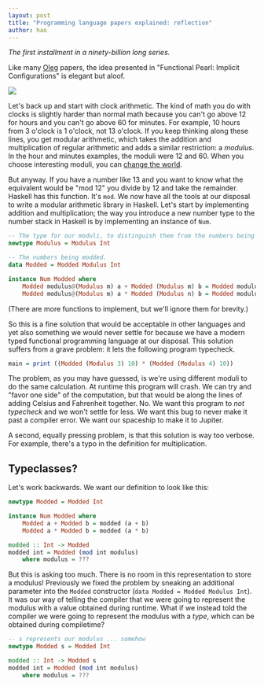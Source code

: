 ```yaml
---
layout: post
title: "Programming language papers explained: reflection"
author: hao
---
```


_The first installment in a ninety-billion long series._

Like many [Oleg](http://okmij.org/ftp/Haskell/) papers, the idea presented in "Functional Pearl: Implicit Configurations" is elegant but aloof.

![](https://s-media-cache-ak0.pinimg.com/736x/42/2a/99/422a990be84a4638ae76bca1ceade430.jpg)

Let's back up and start with clock arithmetic. The kind of math you do with clocks is slightly harder than normal math because you can't go above 12 for hours and you can't go above 60 for minutes. For example, 10 hours from 3 o'clock is 1 o'clock, not 13 o'clock. If you keep thinking along these lines, you get modular arithmetic, which takes the addition and multiplication of regular arithmetic and adds a similar restriction: a _modulus_. In the hour and minutes examples, the moduli were 12 and 60. When you choose interesting moduli, you can [change the world](https://en.wikipedia.org/wiki/RSA_(cryptosystem)).

But anyway. If you have a number like 13 and you want to know what the equivalent would be "mod 12" you divide by 12 and take the remainder. Haskell has this function. It's `mod`. We now have all the tools at our disposal to write a modular arithmetic library in Haskell. Let's start by implementing addition and multiplication; the way you introduce a new number type to the number stack in Haskell is by implementing an instance of `Num`.

```haskell
-- The type for our moduli, to distinguish them from the numbers being modded.
newtype Modulus = Modulus Int

-- The numbers being modded.
data Modded = Modded Modulus Int

instance Num Modded where
    Modded modulus@(Modulus m) a + Modded (Modulus m) b = Modded modulus (mod m (a + b))
    Modded modulus@(Modulus m) a * Modded (Modulus n) b = Modded modulus (mod m (a * b))
```

(There are more functions to implement, but we'll ignore them for brevity.)

So this is a fine solution that would be acceptable in other languages and yet also something we would never settle for because we have a modern typed functional programming language at our disposal. This solution suffers from a grave problem: it lets the following program typecheck.

```haskell
main = print ((Modded (Modulus 3) 10) * (Modded (Modulus 4) 10))
```
The problem, as you may have guessed, is we're using different moduli to do the same calculation. At runtime this program will crash. We can try and "favor one side" of the computation, but that would be along the lines of adding Celsius and Fahrenheit together. No. We want this program to _not typecheck_ and we won't settle for less. We want this bug to never make it past a compiler error. We want our spaceship to make it to Jupiter.

A second, equally pressing problem, is that this solution is way too verbose. For example, there's a typo in the definition for multiplication.

## Typeclasses?

Let's work backwards. We want our definition to look like this:

```haskell
newtype Modded = Modded Int

instance Num Modded where
    Modded a + Modded b = modded (a + b)
    Modded a * Modded b = modded (a * b)

modded :: Int -> Modded
modded int = Modded (mod int modulus)
    where modulus = ???
```
But this is asking too much. There is no room in this representation to store a modulus! Previously we fixed the problem by sneaking an additional parameter into the `Modded` constructor (`data Modded = Modded Modulus Int`). It was our way of telling the compiler that we were going to represent the modulus with a value obtained during runtime. What if we instead told the compiler we were going to represent the modulus with a _type_, which can be obtained during compiletime?

```haskell
-- s represents our modulus ... somehow
newtype Modded s = Modded Int

modded :: Int -> Modded s
modded int = Modded (mod int modulus)
    where modulus = ???
```
